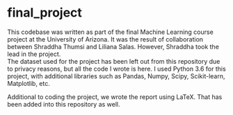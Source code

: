 # final_project
This codebase was written as part of the final Machine Learning course project at the University of Arizona. It was the result of collaboration between Shraddha Thumsi and Liliana Salas. However, Shraddha took the lead in the project.  
The dataset used for the project has been left out from this repository due to privacy reasons, but all the code I wrote is here.
I used Python 3.6 for this project, with additional libraries such as Pandas, Numpy, Scipy, Scikit-learn, Matplotlib, etc. 

Additional to coding the project, we wrote the report using LaTeX. That has been added into this repository as well.
